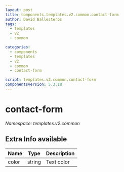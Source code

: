 ```yaml
---
layout: post
title: components.templates.v2.common.contact-form
author: David Ballesteros
tags:
  - templates
  - v2
  - common

categories:
  - components
  - templates
  - v2
  - common
  - contact-form

script: templates.v2.common.contact-form
componentsversion: 5.3.18
---
```

# contact-form

*Namespace: templates.v2.common*

## Extra Info available

| Name | Type | Description |
| --- | --- | --- |
| color | string | Text color |
